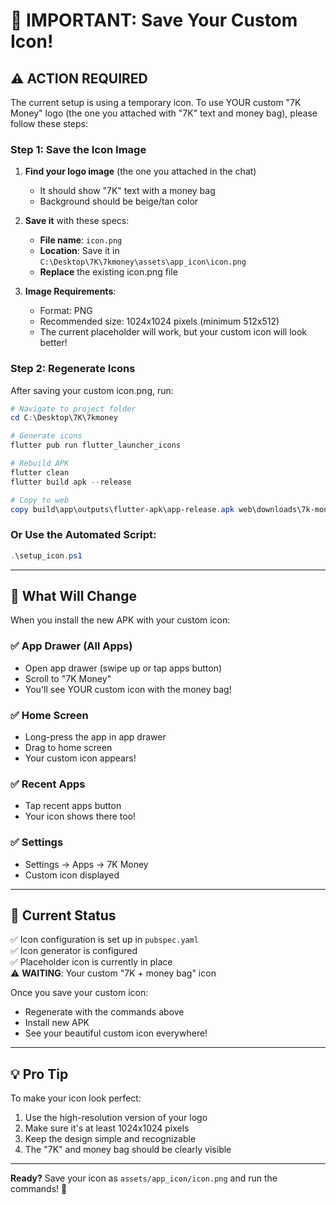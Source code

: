 # 🎨 IMPORTANT: Save Your Custom Icon!

## ⚠️ ACTION REQUIRED

The current setup is using a temporary icon. To use YOUR custom "7K Money" logo (the one you attached with "7K" text and money bag), please follow these steps:

### Step 1: Save the Icon Image
1. **Find your logo image** (the one you attached in the chat)
   - It should show "7K" text with a money bag
   - Background should be beige/tan color

2. **Save it** with these specs:
   - **File name**: `icon.png`
   - **Location**: Save it in `C:\Desktop\7K\7kmoney\assets\app_icon\icon.png`
   - **Replace** the existing icon.png file
   
3. **Image Requirements**:
   - Format: PNG
   - Recommended size: 1024x1024 pixels (minimum 512x512)
   - The current placeholder will work, but your custom icon will look better!

### Step 2: Regenerate Icons
After saving your custom icon.png, run:

```powershell
# Navigate to project folder
cd C:\Desktop\7K\7kmoney

# Generate icons
flutter pub run flutter_launcher_icons

# Rebuild APK
flutter clean
flutter build apk --release

# Copy to web
copy build\app\outputs\flutter-apk\app-release.apk web\downloads\7k-money.apk
```

### Or Use the Automated Script:
```powershell
.\setup_icon.ps1
```

---

## 📱 What Will Change

When you install the new APK with your custom icon:

### ✅ App Drawer (All Apps)
- Open app drawer (swipe up or tap apps button)
- Scroll to "7K Money"
- You'll see YOUR custom icon with the money bag!

### ✅ Home Screen
- Long-press the app in app drawer
- Drag to home screen
- Your custom icon appears!

### ✅ Recent Apps
- Tap recent apps button
- Your icon shows there too!

### ✅ Settings
- Settings → Apps → 7K Money
- Custom icon displayed

---

## 🎯 Current Status

✅ Icon configuration is set up in `pubspec.yaml`  
✅ Icon generator is configured  
✅ Placeholder icon is currently in place  
⚠️ **WAITING**: Your custom "7K + money bag" icon  

Once you save your custom icon:
- Regenerate with the commands above
- Install new APK
- See your beautiful custom icon everywhere!

---

## 💡 Pro Tip

To make your icon look perfect:
1. Use the high-resolution version of your logo
2. Make sure it's at least 1024x1024 pixels
3. Keep the design simple and recognizable
4. The "7K" and money bag should be clearly visible

---

**Ready?** Save your icon as `assets/app_icon/icon.png` and run the commands! 🚀
